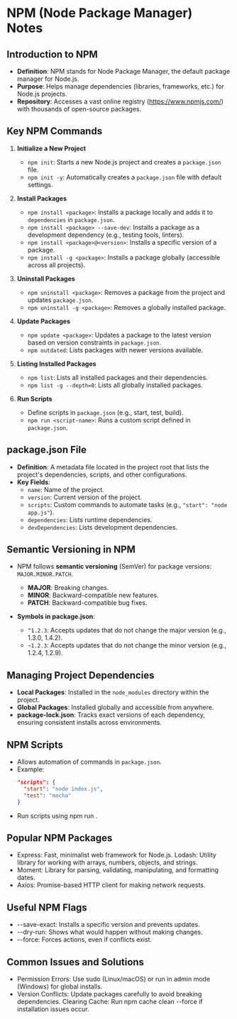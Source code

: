 # NPM (Node Package Manager) Notes

## Introduction to NPM

- **Definition**: NPM stands for Node Package Manager, the default package manager for Node.js.
- **Purpose**: Helps manage dependencies (libraries, frameworks, etc.) for Node.js projects.
- **Repository**: Accesses a vast online registry (https://www.npmjs.com/) with thousands of open-source packages.

## Key NPM Commands

1. **Initialize a New Project**

   - `npm init`: Starts a new Node.js project and creates a `package.json` file.
   - `npm init -y`: Automatically creates a `package.json` file with default settings.

2. **Install Packages**

   - `npm install <package>`: Installs a package locally and adds it to `dependencies` in `package.json`.
   - `npm install <package> --save-dev`: Installs a package as a development dependency (e.g., testing tools, linters).
   - `npm install <package>@<version>`: Installs a specific version of a package.
   - `npm install -g <package>`: Installs a package globally (accessible across all projects).

3. **Uninstall Packages**

   - `npm uninstall <package>`: Removes a package from the project and updates `package.json`.
   - `npm uninstall -g <package>`: Removes a globally installed package.

4. **Update Packages**

   - `npm update <package>`: Updates a package to the latest version based on version constraints in `package.json`.
   - `npm outdated`: Lists packages with newer versions available.

5. **Listing Installed Packages**

   - `npm list`: Lists all installed packages and their dependencies.
   - `npm list -g --depth=0`: Lists all globally installed packages.

6. **Run Scripts**
   - Define scripts in `package.json` (e.g., start, test, build).
   - `npm run <script-name>`: Runs a custom script defined in `package.json`.

## package.json File

- **Definition**: A metadata file located in the project root that lists the project's dependencies, scripts, and other configurations.
- **Key Fields**:
  - `name`: Name of the project.
  - `version`: Current version of the project.
  - `scripts`: Custom commands to automate tasks (e.g., `"start": "node app.js"`).
  - `dependencies`: Lists runtime dependencies.
  - `devDependencies`: Lists development dependencies.

## Semantic Versioning in NPM

- NPM follows **semantic versioning** (SemVer) for package versions: `MAJOR.MINOR.PATCH`.

  - **MAJOR**: Breaking changes.
  - **MINOR**: Backward-compatible new features.
  - **PATCH**: Backward-compatible bug fixes.

- **Symbols in package.json**:
  - `^1.2.3`: Accepts updates that do not change the major version (e.g., 1.3.0, 1.4.2).
  - `~1.2.3`: Accepts updates that do not change the minor version (e.g., 1.2.4, 1.2.9).

## Managing Project Dependencies

- **Local Packages**: Installed in the `node_modules` directory within the project.
- **Global Packages**: Installed globally and accessible from anywhere.
- **package-lock.json**: Tracks exact versions of each dependency, ensuring consistent installs across environments.

## NPM Scripts

- Allows automation of commands in `package.json`.
- Example:
  ```json
  "scripts": {
    "start": "node index.js",
    "test": "mocha"
  }
  ```
- Run scripts using npm run <script-name>.

## Popular NPM Packages

- Express: Fast, minimalist web framework for Node.js.
  Lodash: Utility library for working with arrays, numbers, objects, and strings.
- Moment: Library for parsing, validating, manipulating, and formatting dates.
- Axios: Promise-based HTTP client for making network requests.

## Useful NPM Flags

- --save-exact: Installs a specific version and prevents updates.
- --dry-run: Shows what would happen without making changes.
- --force: Forces actions, even if conflicts exist.

## Common Issues and Solutions

- Permission Errors: Use sudo (Linux/macOS) or run in admin mode (Windows) for global installs.
- Version Conflicts: Update packages carefully to avoid breaking dependencies.
  Clearing Cache: Run npm cache clean --force if installation issues occur.
